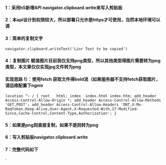 #### 1：采用h5新增API navigator.clipboard.write来写入剪贴板
#### 2：本api设计到权限较大，所以部署只允许是https才可使用，当然本地环境可以调

#### 3：简单的复制文字
`navigator.clipboard.writeText('Linr Text to be copied')`
#### 4：复制图片  赋值图片目前我仅支持png类型，所以其他类型得图片需要转为png类型，本文章仅仅实现jpg文件转为png
#### 实现思路 1）：使用fetch 获取文件得bold流（如果服务器不支持fetch获取图片，请运维配置下ngnix

`location ^~ / {
            root   html;
            index  index.html index.htm;
        add_header Access-Control-Allow-Origin *;
    add_header Access-Control-Allow-Methods 'GET,POST';
    add_header Access-Control-Allow-Headers 'DNT,X-Mx-ReqToken,Keep-Alive,User-Agent,X-Requested-With,If-Modified-Since,Cache-Control,Content-Type,Authorization';
        }`
        
#### 5：如果是png则直接复制，如果不是则转为png
#### 6：写入剪贴板navigator.clipboard.write
#### 7：完整代码如下

`<script>
      copyImg = async url => {
        const src = url;
        const img = await fetch(src);
        const imgBlob = await img.blob();
        if (src.endsWith(".jpg") || src.endsWith(".jpeg")) {
          convertToPng(imgBlob);
        } else if (src.endsWith(".png")) {
          copyToClipboard(imgBlob);
        } else {
          console.error("Format unsupported");
        }
      };

      convertToPng = imgBlob => {
        const imageUrl = window.URL.createObjectURL(imgBlob);
        const canvas = document.createElement("canvas");
        const ctx = canvas.getContext("2d");
        const imageEl = createImage({ src: imageUrl });
        imageEl.onload = e => {
          canvas.width = e.target.width;
          canvas.height = e.target.height;
          ctx.drawImage(e.target, 0, 0, e.target.width, e.target.height);
          canvas.toBlob(copyToClipboard, "image/png", 1);
        };
      };

      createImage = options => {
        options = options || {};
        const img = Image ? new Image() : document.createElement("img");
        if (options.src) {
          img.src = options.src;
        }
        return img;
      };
      // 文本
      createTextBlob = text => {
        return new Blob([text], { type: "text/plain" });
      };

      copyToClipboard = pngBlob => {
        console.log(pngBlob);
        // const textBlob = createTextBlob("大家好222");
        try {
          navigator.clipboard.write([
            new ClipboardItem({
              [pngBlob.type]: pngBlob,
              // [textBlob.type]: textBlob
            })
          ]);
          console.log("Image copied");
        } catch (error) {
          console.error(error);
        }
      };
      // 复制图片
      copyImg(
        "https://ss1.bdstatic.com/70cFuXSh_Q1YnxGkpoWK1HF6hhy/it/u=1089874897,1268118658&fm=26&gp=0.jpg"
      );
    </script>`
        